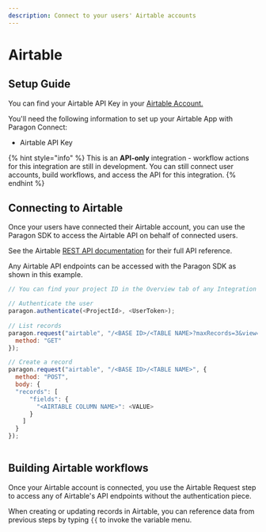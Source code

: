```yaml
---
description: Connect to your users' Airtable accounts
---
```


# Airtable

## Setup Guide

You can find your Airtable API Key in your [Airtable Account.](https://airtable.com/)

You'll need the following information to set up your Airtable App with Paragon Connect:

* Airtable API Key

{% hint style="info" %}
This is an **API-only** integration - workflow actions for this integration are still in development. You can still connect user accounts, build workflows, and access the API for this integration.
{% endhint %}

## Connecting to Airtable

Once your users have connected their Airtable account, you can use the Paragon SDK to access the Airtable API on behalf of connected users.

See the Airtable [REST API documentation](https://airtable.com/api) for their full API reference.

Any Airtable API endpoints can be accessed with the Paragon SDK as shown in this example.

```javascript
// You can find your project ID in the Overview tab of any Integration

// Authenticate the user
paragon.authenticate(<ProjectId>, <UserToken>);
            
// List records
paragon.request("airtable", "/<BASE ID>/<TABLE NAME>?maxRecords=3&view=Grid%20view", {
  method: "GET"
});

// Create a record
paragon.request("airtable", "/<BASE ID>/<TABLE NAME>", {
  method: "POST",
  body: {
  "records": [
      "fields": {
        "<AIRTABLE COLUMN NAME>": <VALUE>
      }
    ]
  }
});
  
```

## Building Airtable workflows

Once your Airtable account is connected, you use the Airtable Request step to access any of Airtable's API endpoints without the authentication piece.

When creating or updating records in Airtable, you can reference data from previous steps by typing `{{` to invoke the variable menu.
